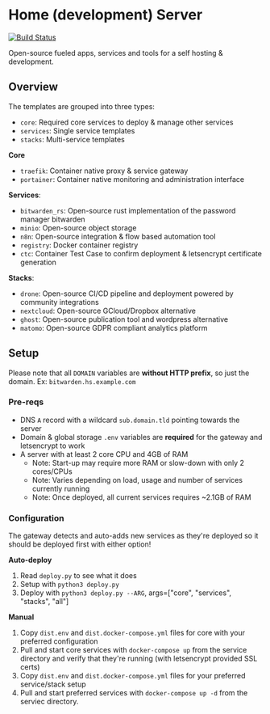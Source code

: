 # Home (development) Server
[![Build Status](https://drone.hs.alexpdr.com/api/badges/alexpdr/hs/status.svg)](https://drone.hs.alexpdr.com/alexpdr/hs)

Open-source fueled apps, services and tools for a self hosting & development.


## Overview
The templates are grouped into three types:
- `core`: Required core services to deploy & manage other services
- `services`: Single service templates
- `stacks`: Multi-service templates

**Core**
- `traefik`: Container native proxy & service gateway
- `portainer`: Container native monitoring and administration interface

**Services**:
- `bitwarden_rs`: Open-source rust implementation of the password manager bitwarden
- `minio`: Open-source object storage
- `n8n`: Open-source integration & flow based automation tool
- `registry`: Docker container registry
- `ctc`: Container Test Case to confirm deployment & letsencrypt certificate generation
  
**Stacks**:
- `drone`: Open-source CI/CD pipeline and deployment powered by community integrations
- `nextcloud`: Open-source GCloud/Dropbox alternative
- `ghost`: Open-source publication tool and wordpress alternative
- `matomo`: Open-source GDPR compliant analytics platform


## Setup
Please note that all `DOMAIN` variables are **without HTTP prefix**, so just the domain. Ex: `bitwarden.hs.example.com`

### Pre-reqs
- DNS `A` record with a wildcard `sub.domain.tld` pointing towards the server
- Domain & global storage `.env` variables are **required** for the gateway and letsencrypt to work
- A server with at least 2 core CPU and 4GB of RAM
    - Note: Start-up may require more RAM or slow-down with only 2 cores/CPUs
    - Note: Varies depending on load, usage and number of services currently running
    - Note: Once deployed, all current services requires ~2.1GB of RAM



### Configuration
The gateway detects and auto-adds new services as they're deployed so it should be deployed first with either option!

**Auto-deploy**
1. Read `deploy.py` to see what it does
2. Setup with `python3 deploy.py`
3. Deploy with `python3 deploy.py --ARG`, args=["core", "services", "stacks", "all"]

**Manual**
1. Copy `dist.env` and `dist.docker-compose.yml` files for core with your preferred configuration
2. Pull and start core services with `docker-compose up` from the service directory and verify that they're running (with letsencrypt provided SSL certs)
3. Copy `dist.env` and `dist.docker-compose.yml` files for your preferred service/stack setup
4. Pull and start preferred services with `docker-compose up -d` from the serviec directory.

